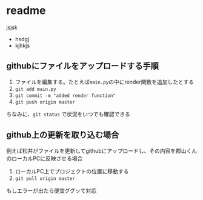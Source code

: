 # readme
jsjsk
- hsdgj
- kjhkjs


## githubにファイルをアップロードする手順

1. ファイルを編集する。たとえば`main.py`の中にrender関数を追加したとする
1. `git add main.py`
1. `git commit -m "added render function"`
1. `git push origin master`

ちなみに、`git status` で状況をいつでも確認できる


## github上の更新を取り込む場合

例えば松井がファイルを更新してgithubにアップロードし、その内容を郡山くんのローカルPCに反映させる場合

1. ローカルPC上でプロジェクトの位置に移動する
1. `git pull origin master`

もしエラーが出たら便宜ググッて対応